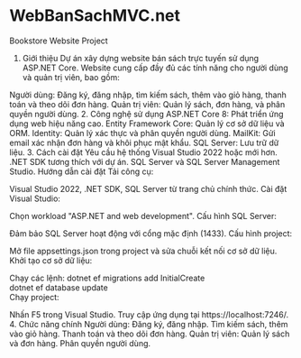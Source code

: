 # WebBanSachMVC.net
Bookstore Website Project
1. Giới thiệu
Dự án xây dựng website bán sách trực tuyến sử dụng ASP.NET Core. Website cung cấp đầy đủ các tính năng cho người dùng và quản trị viên, bao gồm:

Người dùng: Đăng ký, đăng nhập, tìm kiếm sách, thêm vào giỏ hàng, thanh toán và theo dõi đơn hàng.
Quản trị viên: Quản lý sách, đơn hàng, và phân quyền người dùng.
2. Công nghệ sử dụng
ASP.NET Core 8: Phát triển ứng dụng web hiệu năng cao.
Entity Framework Core: Quản lý cơ sở dữ liệu và ORM.
Identity: Quản lý xác thực và phân quyền người dùng.
MailKit: Gửi email xác nhận đơn hàng và khôi phục mật khẩu.
SQL Server: Lưu trữ dữ liệu.
3. Cách cài đặt
Yêu cầu hệ thống
Visual Studio 2022 hoặc mới hơn.
.NET SDK tương thích với dự án.
SQL Server và SQL Server Management Studio.
Hướng dẫn cài đặt
Tải công cụ:

Visual Studio 2022, .NET SDK, SQL Server từ trang chủ chính thức.
Cài đặt Visual Studio:

Chọn workload "ASP.NET and web development".
Cấu hình SQL Server:

Đảm bảo SQL Server hoạt động với cổng mặc định (1433).
Cấu hình project:

Mở file appsettings.json trong project và sửa chuỗi kết nối cơ sở dữ liệu.
Khởi tạo cơ sở dữ liệu:

Chạy các lệnh:
dotnet ef migrations add InitialCreate  
dotnet ef database update  
Chạy project:

Nhấn F5 trong Visual Studio.
Truy cập ứng dụng tại https://localhost:7246/.
4. Chức năng chính
Người dùng:
Đăng ký, đăng nhập.
Tìm kiếm sách, thêm vào giỏ hàng.
Thanh toán và theo dõi đơn hàng.
Quản trị viên:
Quản lý sách và đơn hàng.
Phân quyền người dùng.
